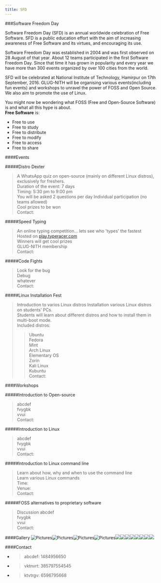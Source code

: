 ```yaml
---
title: SFD
---
```


###Software Freedom Day

Software Freedom Day (SFD) is an annual worldwide celebration of Free Software. SFD is a public education effort with the aim of increasing awareness of Free Software and its virtues, and encouraging its use.  
  
Software Freedom Day was established in 2004 and was first observed on 28 August of that year. About 12 teams participated in the first Software Freedom Day. Since that time it has grown in popularity and every year we have more than 300 events organized by over 100 cities from the world.

SFD will be celebrated at National Institute of Technology, Hamirpur on 17th September, 2016.
GLUG-NITH will be organising various events(including fun events) and workshops to unravel the power of FOSS and Open Source. We also aim to promote the use of Linux.

You might now be wondering what FOSS (Free and Open-Source Software) is and what all this hype is about.  
**Free Software** is:
* Free to use
* Free to study
* Free to distribute
* Free to modify
* Free to access
* Free to share
  
####Events  

#####Distro Dexter
> A WhatsApp quiz on open-source (mainly on different Linux distros), exclusively for freshers.  
> Duration of the event: 7 days  
> Timing: 5:30 pm to 9:00 pm   
> You will be asked 2 questions per day
> Individual participation (no teams allowed)  
> Cool prizes to be won  
> Contact:  

#####Speed Typing
> An online typing competition... lets see who 'types' the fastest  
> Hosted on [play.typeracer.com](http://play.typeracer.com)  
> Winners will get cool prizes   
> GLUG-NITH membership    
> Contact: 

#####Code Fights
> Look for the bug  
> Debug  
> whatever  
> Contact:  

#####Linux Installation Fest
> Introduction to varios Linux distros
> Installation various Linux distros on students' PCs.  
> Students will learn about different distros and how to install them in multi-boot mode.   
> Included distros:  
> > Ubuntu    
> > Fedora     
> > Mint  
> > Arch Linux  
> > Elementary OS  
> > Zorin  
> > Kali Linux  
> > Kubuntu  
> Contact:  

####Workshops  

#####Introduction to Open-source
> abcdef   
> fvygbk  
> vvui  
> Contact:  

#####Introduction to Linux
> abcdef   
> fvygbk  
> vvui  
> Contact:  

#####Introduction to Linux command line
> Learn about how, why and when to use the command line  
> Learn various Linux commands  
> Time:    
> Venue:   
> Contact:    

#####FOSS alternatives to proprietary software
> Discussion
> abcdef   
> fvygbk  
> vvui  
> Contact:  

####Gallery
![Pictures](1.jpeg)![Pictures](2.jpg)![Pictures](3.jpg)![Pictures](4.jpg)![](5.jpg)![](10.jpg)![](9.jpg)![](8.jpg)![](7.jpg)![](6.jpg)![](11.jpg)![](12034277_1212115595480564_6698029746767033348_o.jpg)

####Contact
* > abcdef: 1484956650  
* > vktnvrt: 385797554545  
* > ktvtrgv: 6596795668  
